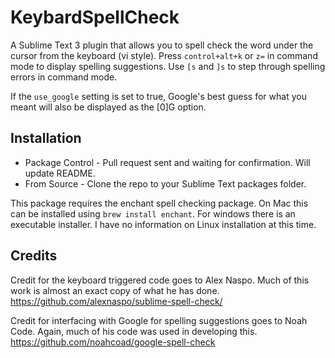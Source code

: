 KeybardSpellCheck
=================

A Sublime Text 3 plugin that allows you to spell check the word under the cursor from the keyboard (vi style). Press ```control+alt+k``` or ```z=``` in command mode to display spelling suggestions. Use ```[s``` and ```]s``` to step through spelling errors in command mode. 

If the ```use_google``` setting is set to true, Google's best guess for what you meant will also be displayed as the [0]G option.


Installation
------------

  + Package Control - Pull request sent and waiting for confirmation. Will update README.
  + From Source - Clone the repo to your Sublime Text packages folder.

  This package requires the enchant spell checking package. On Mac this can be installed using ```brew install enchant```. 
  For windows there is an executable installer. I have no information on Linux installation at this time. 


Credits
-------
 Credit for the keyboard triggered code goes to Alex Naspo. Much of this work is almost an exact copy of what he has done. 
 https://github.com/alexnaspo/sublime-spell-check/

 Credit for interfacing with Google for spelling suggestions goes to Noah Code. Again, much of his code was used in developing this. 
 https://github.com/noahcoad/google-spell-check